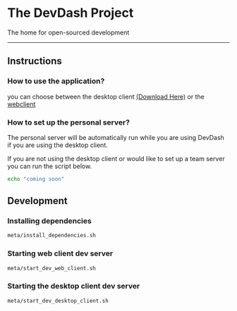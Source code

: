 # The DevDash Project

The home for open-sourced development

-----

## Instructions

### How to use the application?

you can choose between the desktop client [(Download Here)](https://github.com/devdash-app/devdash/releases/) or
the [webclient](https://devdash.vercel.app)

### How to set up the personal server?

The personal server will be automatically run while you are using DevDash if you are using the desktop client.

If you are not using the desktop client or would like to set up a team server you can run the script below.

```bash
echo "coming soon"
```

[//]: # ()

[//]: # (&#40;The personal server requires to be run on linux or WSL&#41;)

[//]: # (```bash)

[//]: # (curl "https://raw.githubusercontent.com/devdash-app/devdash/meta/personal_server_setup_guide.sh" | bash)

[//]: # (```)

## Development

### Installing dependencies

```bash
meta/install_dependencies.sh
```

### Starting web client dev server

```bash
meta/start_dev_web_client.sh
```

### Starting the desktop client dev server

```bash
meta/start_dev_desktop_client.sh
```